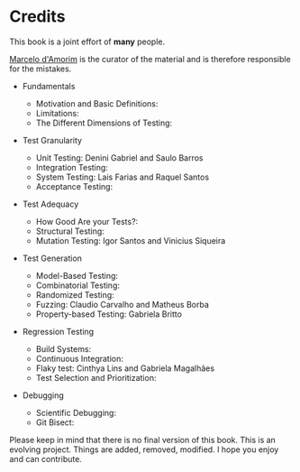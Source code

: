 Credits
=======

This book is a joint effort of <b>many</b> people.

<a href="http://www.cin.ufpe.br/~damorim">Marcelo d'Amorim</a> is the curator of the material and is therefore responsible for the mistakes.

* Fundamentals
    * Motivation and Basic Definitions:
    * Limitations:
    * The Different Dimensions of Testing:

* Test Granularity
    * Unit Testing: Denini Gabriel and Saulo Barros
    * Integration Testing:
    * System Testing: Lais Farias and Raquel Santos
    * Acceptance Testing:

* Test Adequacy
    * How Good Are your Tests?:
    * Structural Testing:
    * Mutation Testing: Igor Santos and Vinicius Siqueira
    
* Test Generation
    * Model-Based Testing:
    * Combinatorial Testing:
    * Randomized Testing:
    * Fuzzing: Claudio Carvalho and Matheus Borba
    * Property-based Testing: Gabriela Britto

* Regression Testing
    * Build Systems:
    * Continuous Integration:
    * Flaky test: Cinthya Lins and Gabriela Magalhães
    * Test Selection and Prioritization:

* Debugging
    * Scientific Debugging:
    * Git Bisect:

Please keep in mind that there is no final version of this book. This is an evolving project. Things are added, removed, modified. I hope you enjoy and can contribute.
